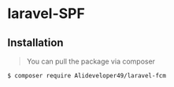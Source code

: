# laravel-SPF

## Installation

> You can pull the package via composer 

```bash
$ composer require Alideveloper49/laravel-fcm
```
